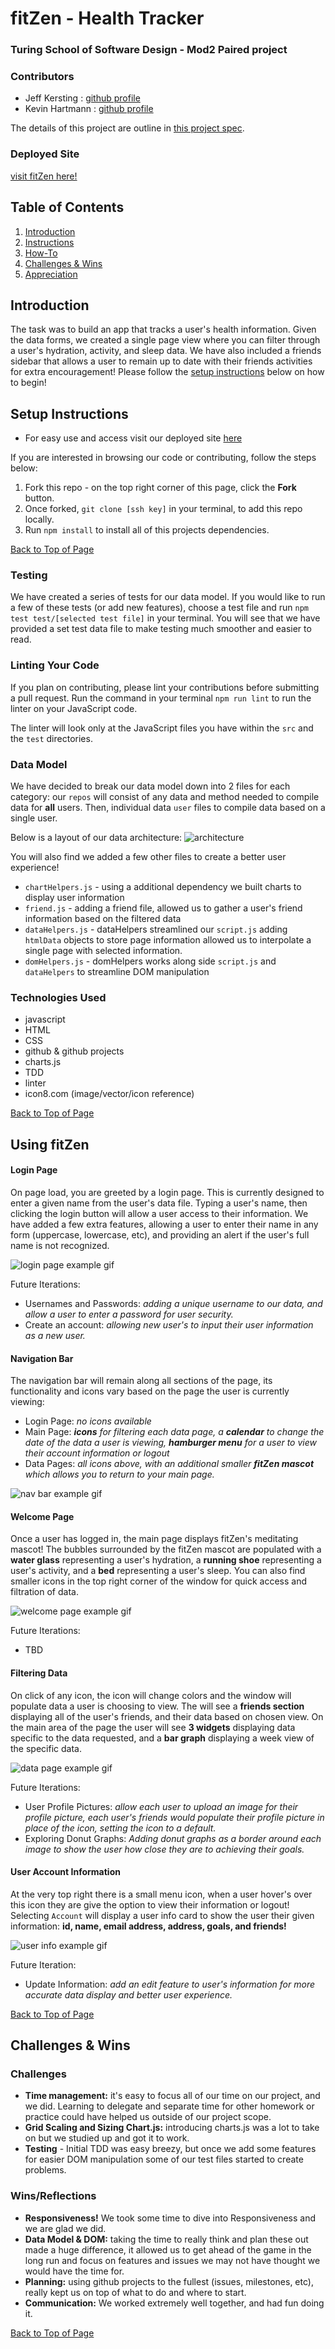 # fitZen - Health Tracker
### Turing School of Software Design - Mod2 Paired project

### Contributors
- Jeff Kersting : [github profile](https://github.com/JeffKersting)
- Kevin Hartmann : [github profile](https://github.com/kevinhartmann23)

The details of this project are outline in [this project spec](http://frontend.turing.io/projects/fitlit.html).

### Deployed Site
[visit fitZen here!](https://kevinhartmann23.github.io/fitlit/src/index.html)

## Table of Contents
1. [Introduction](#introduction)
2. [Instructions](#setup-instructions)
3. [How-To](#using-fitzen)
4. [Challenges & Wins](#challenges-&-wins)
5. [Appreciation](#appreciation)

## Introduction
  The task was to build an app that tracks a user's health information. Given the data forms, we created a single page view where you can filter through a user's hydration, activity, and sleep data. We have also included a friends sidebar that allows a user to remain up to date with their friends activities for extra encouragement! Please follow the [setup instructions](#setup-instructions) below on how to begin!

## Setup Instructions

- For easy use and access visit our deployed site [here]()

If you are interested in browsing our code or contributing, follow the steps below:
  1. Fork this repo - on the top right corner of this page, click the **Fork** button.
  2. Once forked, `git clone [ssh key]` in your terminal, to add this repo locally.
  3. Run `npm install` to install all of this projects dependencies.

[Back to Top of Page](#table-of-contents)

### Testing

We have created a series of tests for our data model. If you would like to run a few of these tests (or add new features), choose a test file and run `npm test test/[selected test file]` in your terminal.
You will see that we have provided a set test data file to make testing much smoother and easier to read.

### Linting Your Code

If you plan on contributing, please lint your contributions before submitting a pull request.
Run the command in your terminal `npm run lint` to run the linter on your JavaScript code.

The linter will look only at the JavaScript files you have within the `src` and the `test` directories.

### Data Model

We have decided to break our data model down into 2 files for each category: our `repos` will consist of any data and method needed to compile data for **all** users. Then, individual data `user` files to compile data based on a single user.

Below is a layout of our data architecture:
![architecture](./assets/fitLitArch.png)

You will also find we added a few other files to create a better user experience!
- `chartHelpers.js` - using a additional dependency we built charts to display user information
- `friend.js` - adding a friend file, allowed us to gather a user's friend information based on the filtered data
- `dataHelpers.js` - dataHelpers streamlined our `script.js` adding `htmlData` objects to store page information allowed us to interpolate a single page with selected information.
- `domHelpers.js` - domHelpers works along side `script.js` and `dataHelpers` to streamline DOM manipulation

### Technologies Used
- javascript
- HTML
- CSS
- github & github projects
- charts.js
- TDD
- linter
- icon8.com (image/vector/icon reference)

[Back to Top of Page](#table-of-contents)

## Using fitZen

#### Login Page
On page load, you are greeted by a login page. This is currently designed to enter a given name from the user's data file. Typing a user's name, then clicking the login button will allow a user access to their information. We have added a few extra features, allowing a user to enter their name in any form (uppercase, lowercase, etc), and providing an alert if the user's full name is not recognized.

![login page example gif](https://media.giphy.com/media/llyx2CbXAPdWkQAYfG/giphy.gif)

Future Iterations:
- Usernames and Passwords: _adding a unique username to our data, and allow a user to enter a password for user security._
- Create an account: _allowing new user's to input their user information as a new user._

#### Navigation Bar
The navigation bar will remain along all sections of the page, its functionality and icons vary based on the page the user is currently viewing:
- Login Page: _no icons available_
- Main Page: _**icons** for filtering each data page, a **calendar** to change the date of the data a user is viewing, **hamburger menu** for a user to view their account information or logout_
- Data Pages: _all icons above, with an additional smaller **fitZen mascot** which allows you to return to your main page._

![nav bar example gif](https://media.giphy.com/media/Tj88gHEshTDUrPUfLc/giphy.gif)

#### Welcome Page
Once a user has logged in, the main page displays fitZen's meditating mascot! The bubbles surrounded by the fitZen mascot are populated with a **water glass** representing a user's hydration, a **running shoe** representing a user's activity, and a **bed** representing a user's sleep. You can also find smaller icons in the top right corner of the window for quick access and filtration of data.

![welcome page example gif](https://media.giphy.com/media/Tj88gHEshTDUrPUfLc/giphy.gif)

Future Iterations:
- TBD

#### Filtering Data
On click of any icon, the icon will change colors and the window will populate data a user is choosing to view. The will see a **friends section** displaying all of the user's friends, and their data based on chosen view. On the main area of the page the user will see **3 widgets** displaying data specific to the data requested, and a **bar graph** displaying a week view of the specific data.

![data page example gif]()

Future Iterations:
- User Profile Pictures: _allow each user to upload an image for their profile picture, each user's friends would populate their profile picture in place of the icon, setting the icon to a default._
- Exploring Donut Graphs: _Adding donut graphs as a border around each image to show the user how close they are to achieving their goals._

#### User Account Information
At the very top right there is a small menu icon, when a user hover's over this icon they are give the option to view their information or logout! Selecting `Account` will display a user info card to show the user their given information: **id, name, email address, address, goals, and friends!**

![user info example gif](https://media.giphy.com/media/l0r1wKglRU298nslKx/giphy.gif)

Future Iteration:
- Update Information: _add an edit feature to user's information for more accurate data display and better user experience._

[Back to Top of Page](#table-of-contents)

## Challenges & Wins

### Challenges
- **Time management:** it's easy to focus all of our time on our project, and we did. Learning to delegate and separate time for other homework or practice could have helped us outside of our project scope.
- **Grid Scaling and Sizing Chart.js:** introducing charts.js was a lot to take on but we studied up and got it to work.
- **Testing** - Initial TDD was easy breezy, but once we add some features for easier DOM manipulation some of our test files started to create problems.

### Wins/Reflections
- **Responsiveness!** We took some time to dive into Responsiveness and we are glad we did.
- **Data Model & DOM:** taking the time to really think and plan these out made a huge difference, it allowed us to get ahead of the game in the long run and focus on features and issues we may not have thought we would have the time for.
- **Planning:** using github projects to the fullest (issues, milestones, etc), really kept us on top of what to do and where to start.
- **Communication:** We worked extremely well together, and had fun doing it.


[Back to Top of Page](#table-of-contents)
